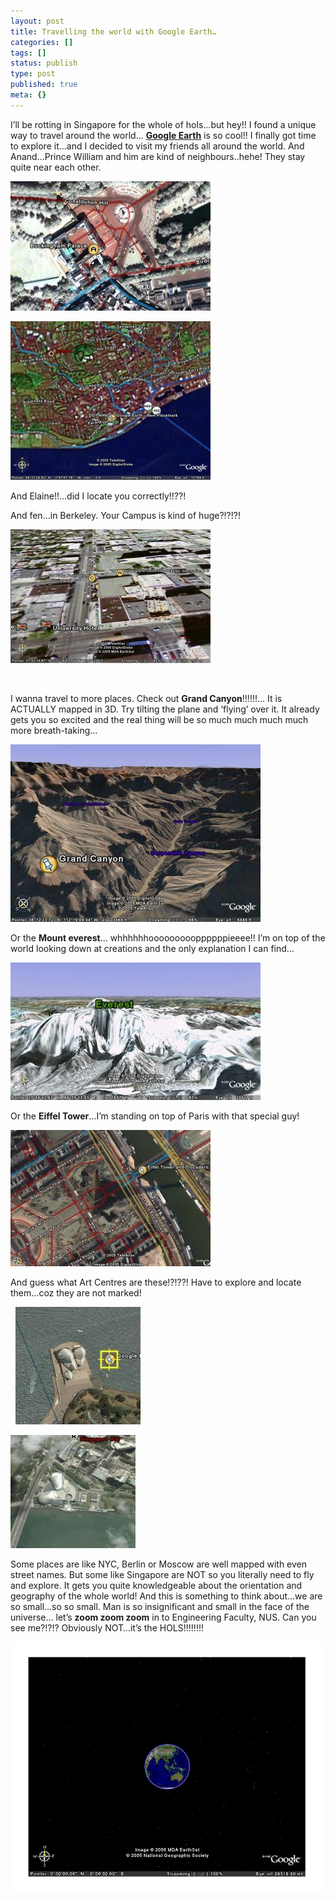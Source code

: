 ```yaml
---
layout: post
title: Travelling the world with Google Earth…
categories: []
tags: []
status: publish
type: post
published: true
meta: {}
---
```

I’ll be rotting in Singapore for the whole of hols...but hey!! I found a unique way to travel around the world... [**Google Earth**](http://earth.google.com/download-earth.html) is so cool!! I finally got time to explore it...and I decided to visit my friends all around the world. And Anand...Prince William and him are kind of neighbours..hehe! They stay quite near each other.

![](/img/anan_0.jpg)

![](/img/dundee_2.jpg)

And Elaine!!...did I locate you correctly!!??!

And fen…in Berkeley. Your Campus is kind of huge?!?!?!

![](/img/berkeley_1.jpg)

 

I wanna travel to more places. Check out **Grand Canyon**!!!!!!… It is ACTUALLY mapped in 3D. Try tilting the plane and ‘flying’ over it. It already gets you so excited and the real thing will be so much much much much more breath-taking…

![](/img/grandCanyon_4.jpg)

Or the **Mount everest**… whhhhhhoooooooooppppppieeee!! I’m on top of the world looking down at creations and the only explanation I can find…

![](/img/everest_0.jpg)

Or the **Eiffel Tower**…I’m standing on top of Paris with that special guy!

![](/img/eiffel.jpg)

And guess what Art Centres are these!?!??! Have to explore and locate them…coz they are not marked!

  ![](/img/opera_5.jpg)

![](/img/esplanade_2.jpg)

Some places are like NYC, Berlin or Moscow are well mapped with even street names. But some like Singapore are NOT so you literally need to fly and explore. It gets you quite knowledgeable about the orientation and geography of the whole world! And this is something to think about...we are so small...so so small. Man is so insignificant and small in the face of the universe… let’s **zoom zoom zoom** in to Engineering Faculty, NUS. Can you see me?!?!? Obviously NOT…it’s the HOLS!!!!!!!!

![](/img/geegle_earth.gif)
